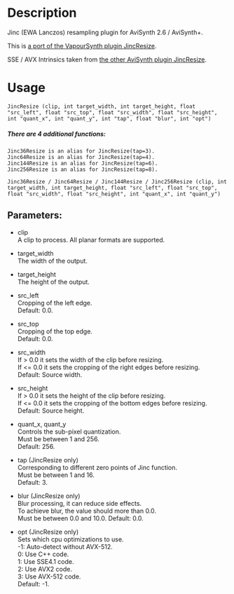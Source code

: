 # Description

Jinc (EWA Lanczos) resampling plugin for AviSynth 2.6 / AviSynth+.

This is [a port of the VapourSynth plugin JincResize](https://github.com/Kiyamou/VapourSynth-JincResize).

SSE / AVX Intrinsics taken from [the other AviSynth plugin JincResize](https://github.com/AviSynth/jinc-resize).

# Usage

```
JincResize (clip, int target_width, int target_height, float "src_left", float "src_top", float "src_width", float "src_height", int "quant_x", int "quant_y", int "tap", float "blur", int "opt")
```

##### There are 4 additional functions:
    Jinc36Resize is an alias for JincResize(tap=3).
    Jinc64Resize is an alias for JincResize(tap=4).
    Jinc144Resize is an alias for JincResize(tap=6).
    Jinc256Resize is an alias for JincResize(tap=8).
    
```
Jinc36Resize / Jinc64Resize / Jinc144Resize / Jinc256Resize (clip, int target_width, int target_height, float "src_left", float "src_top", float "src_width", float "src_height", int "quant_x", int "quant_y")
```

## Parameters:

- clip\
    A clip to process. All planar formats are supported.
    
- target_width\
    The width of the output.
    
- target_height\
    The height of the output.
    
- src_left\
    Cropping of the left edge.\
    Default: 0.0.
    
- src_top\
    Cropping of the top edge.\
    Default: 0.0.
    
- src_width\
    If > 0.0 it sets the width of the clip before resizing.\
    If <= 0.0 it sets the cropping of the right edges before resizing.\
    Default: Source width.

- src_height\
    If > 0.0 it sets the height of the clip before resizing.\
    If <= 0.0 it sets the cropping of the bottom edges before resizing.\
    Default: Source height.
    
- quant_x, quant_y\
    Controls the sub-pixel quantization.\
    Must be between 1 and 256.\
    Default: 256.
    
- tap (JincResize only)\
    Corresponding to different zero points of Jinc function.\
    Must be between 1 and 16.\
    Default: 3.
    
- blur (JincResize only)\
    Blur processing, it can reduce side effects.\
    To achieve blur, the value should more than 0.0.\
    Must be between 0.0 and 10.0.
    Default: 0.0.
    
- opt (JincResize only)\
    Sets which cpu optimizations to use.\
    -1: Auto-detect without AVX-512.\
    0: Use C++ code.\
    1: Use SSE4.1 code.\
    2: Use AVX2 code.\
    3: Use AVX-512 code.\
    Default: -1.
